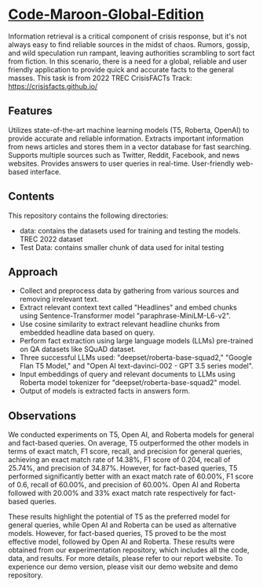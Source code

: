 # [Code-Maroon-Global-Edition](https://yash8005.github.io/code-maroon-report/)

Information retrieval is a critical component of crisis response, but it's not always easy to find reliable sources in the midst of chaos. Rumors, gossip, and wild speculation run rampant, leaving authorities scrambling to sort fact from fiction. In this scenario, there is a need for a global, reliable and user friendly application to provide quick and accurate facts to the general masses.
This task is from 2022 TREC CrisisFACTs Track: https://crisisfacts.github.io/

## Features
Utilizes state-of-the-art machine learning models (T5, Roberta, OpenAI) to provide accurate and reliable information.
Extracts important information from news articles and stores them in a vector database for fast searching.
Supports multiple sources such as Twitter, Reddit, Facebook, and news websites.
Provides answers to user queries in real-time.
User-friendly web-based interface.

## Contents

This repository contains the following directories:

* data: contains the datasets used for training and testing the models. TREC 2022 dataset
* Test Data: contains smaller chunk of data used for inital testing

## Approach

* Collect and preprocess data by gathering from various sources and removing irrelevant text.
* Extract relevant context text called "Headlines" and embed chunks using Sentence-Transformer model "paraphrase-MiniLM-L6-v2".
* Use cosine similarity to extract relevant headline chunks from embedded headline data based on query.
* Perform fact extraction using large language models (LLMs) pre-trained on QA datasets like SQuAD dataset.
* Three successful LLMs used: "deepset/roberta-base-squad2," "Google Flan T5 Model," and "Open AI text-davinci-002 - GPT 3.5 series model".
* Input embeddings of query and relevant documents to LLMs using Roberta model tokenizer for "deepset/roberta-base-squad2" model.
* Output of models is extracted facts in answers form.

## Observations

We conducted experiments on T5, Open AI, and Roberta models for general and fact-based queries. On average, T5 outperformed the other models in terms of exact match, F1 score, recall, and precision for general queries, achieving an exact match rate of 14.38%, F1 score of 0.204, recall of 25.74%, and precision of 34.87%. However, for fact-based queries, T5 performed significantly better with an exact match rate of 60.00%, F1 score of 0.6, recall of 60.00%, and precision of 60.00%. Open AI and Roberta followed with 20.00% and 33% exact match rate respectively for fact-based queries.

These results highlight the potential of T5 as the preferred model for general queries, while Open AI and Roberta can be used as alternative models. However, for fact-based queries, T5 proved to be the most effective model, followed by Open AI and Roberta. These results were obtained from our experimentation repository, which includes all the code, data, and results. For more details, please refer to our report website. To experience our demo version, please visit our demo website and demo repository.





